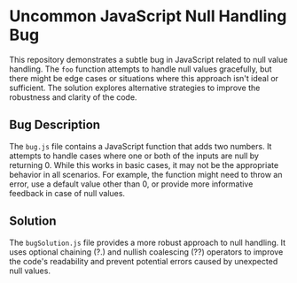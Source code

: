 # Uncommon JavaScript Null Handling Bug

This repository demonstrates a subtle bug in JavaScript related to null value handling. The `foo` function attempts to handle null values gracefully, but there might be edge cases or situations where this approach isn't ideal or sufficient.  The solution explores alternative strategies to improve the robustness and clarity of the code.

## Bug Description
The `bug.js` file contains a JavaScript function that adds two numbers. It attempts to handle cases where one or both of the inputs are null by returning 0. While this works in basic cases, it may not be the appropriate behavior in all scenarios.  For example, the function might need to throw an error, use a default value other than 0, or provide more informative feedback in case of null values.

## Solution
The `bugSolution.js` file provides a more robust approach to null handling.  It uses optional chaining (?.) and nullish coalescing (??) operators to improve the code's readability and prevent potential errors caused by unexpected null values.